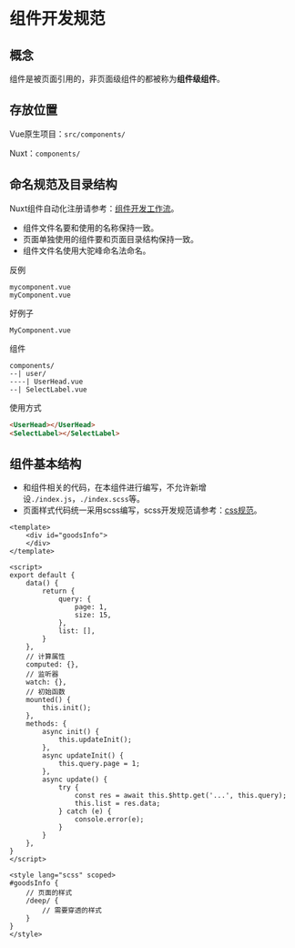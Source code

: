 # 组件开发规范

## 概念

组件是被页面引用的，非页面级组件的都被称为**组件级组件**。



## 存放位置

Vue原生项目：`src/components/`

Nuxt：`components/`





## 命名规范及目录结构



Nuxt组件自动化注册请参考：[组件开发工作流](/Nuxt开发手册/脚本开发指南/组件开发工作流.md)。

- 组件文件名要和使用的名称保持一致。
- 页面单独使用的组件要和页面目录结构保持一致。
- 组件文件名使用大驼峰命名法命名。





反例

```
mycomponent.vue
myComponent.vue
```



好例子

```
MyComponent.vue
```



组件

```
components/
--| user/
----| UserHead.vue
--| SelectLabel.vue
```



使用方式

```html
<UserHead></UserHead>
<SelectLabel></SelectLabel>
```





## 组件基本结构



- 和组件相关的代码，在本组件进行编写，不允许新增设`./index.js`，`./index.scss`等。
- 页面样式代码统一采用scss编写，scss开发规范请参考：[css规范](/开发规范/css规范/css规范.md)。



```vue
<template>
    <div id="goodsInfo">
    </div>
</template>

<script>
export default {
    data() {
        return {
            query: {
                page: 1,
                size: 15,
            },
            list: [],
        }
    },
    // 计算属性
    computed: {},
    // 监听器
    watch: {},
    // 初始函数
    mounted() {
        this.init();
    },
    methods: {
        async init() {
            this.updateInit();
        },
        async updateInit() {
            this.query.page = 1;
        },
        async update() {
            try {
                const res = await this.$http.get('...', this.query);
                this.list = res.data;
            } catch (e) {
                console.error(e);
            }
        }
    },
}
</script>

<style lang="scss" scoped>
#goodsInfo {
    // 页面的样式
    /deep/ {
        // 需要穿透的样式
    }
}
</style>
```

